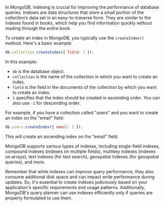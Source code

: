 In MongoDB, indexing is crucial for improving the performance of database queries. Indexes are data structures that store a small portion of the collection’s data set in an easy-to-traverse form. They are similar to the indexes found in books, which help you find information quickly without reading through the entire book.

To create an index in MongoDB, you typically use the `createIndex()` method. Here's a basic example:

```javascript
db.collection.createIndex({ field: 1 });
```

In this example:
- `db` is the database object.
- `collection` is the name of the collection in which you want to create an index.
- `field` is the field in the documents of the collection by which you want to create an index.
- `1` specifies that the index should be created in ascending order. You can also use `-1` for descending order.

For example, if you have a collection called "users" and you want to create an index on the "email" field:

```javascript
db.users.createIndex({ email: 1 });
```

This will create an ascending index on the "email" field.

MongoDB supports various types of indexes, including single-field indexes, compound indexes (indexes on multiple fields), multikey indexes (indexes on arrays), text indexes (for text search), geospatial indexes (for geospatial queries), and more.

Remember that while indexes can improve query performance, they also consume additional disk space and can impact write performance during updates. So, it's essential to create indexes judiciously based on your application's specific requirements and usage patterns. Additionally, MongoDB's query planner can use indexes efficiently only if queries are properly formulated to use them.